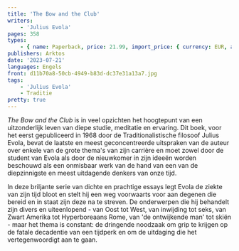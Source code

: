 ```yaml
---
title: 'The Bow and the Club'
writers:
    - 'Julius Evola'
pages: 358
types:
    - { name: Paperback, price: 21.99, import_price: { currency: EUR, amount: 17.0 }, isbn: 978---1-9120-79--09-4, size: { height: '216', width: '140', depth: '20' } }
publishers: Arktos
date: '2023-07-21'
languages: Engels
front: d11b70a8-50cb-4949-b83d-dc37e31a13a7.jpg
tags:
    - 'Julius Evola'
    - Traditie
pretty: true
---
```


*The Bow and the Club* is in veel opzichten het hoogtepunt van een uitzonderlijk leven van diepe studie, meditatie en ervaring. Dit boek, voor het eerst gepubliceerd in 1968 door de Traditionalistische filosoof Julius Evola, bevat de laatste en meest geconcentreerde uitspraken van de auteur over enkele van de grote thema's van zijn carrière en moet zowel door de student van Evola als door de nieuwkomer in zijn ideeën worden beschouwd als een onmisbaar werk van de hand van een van de diepzinnigste en meest uitdagende denkers van onze tijd.

In deze briljante serie van dichte en prachtige essays legt Evola de ziekte van zijn tijd bloot en stelt hij een weg voorwaarts voor aan degenen die bereid en in staat zijn deze na te streven. De onderwerpen die hij behandelt zijn divers en uiteenlopend - van Oost tot West, van inwijding tot seks, van Zwart Amerika tot Hyperboreaans Rome, van 'de ontwijkende man' tot skiën - maar het thema is constant: de dringende noodzaak om grip te krijgen op de fatale decadentie van een tijdperk en om de uitdaging die het vertegenwoordigt aan te gaan.
